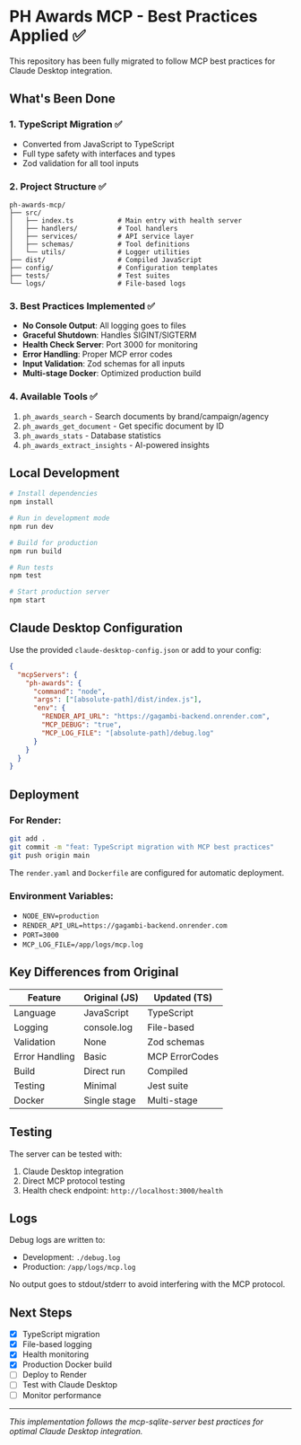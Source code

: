 # PH Awards MCP - Best Practices Applied ✅

This repository has been fully migrated to follow MCP best practices for Claude Desktop integration.

## What's Been Done

### 1. **TypeScript Migration** ✅
- Converted from JavaScript to TypeScript
- Full type safety with interfaces and types
- Zod validation for all tool inputs

### 2. **Project Structure** ✅
```
ph-awards-mcp/
├── src/
│   ├── index.ts           # Main entry with health server
│   ├── handlers/          # Tool handlers
│   ├── services/          # API service layer
│   ├── schemas/           # Tool definitions
│   └── utils/             # Logger utilities
├── dist/                  # Compiled JavaScript
├── config/                # Configuration templates
├── tests/                 # Test suites
└── logs/                  # File-based logs
```

### 3. **Best Practices Implemented** ✅

- **No Console Output**: All logging goes to files
- **Graceful Shutdown**: Handles SIGINT/SIGTERM
- **Health Check Server**: Port 3000 for monitoring
- **Error Handling**: Proper MCP error codes
- **Input Validation**: Zod schemas for all inputs
- **Multi-stage Docker**: Optimized production build

### 4. **Available Tools** ✅

1. `ph_awards_search` - Search documents by brand/campaign/agency
2. `ph_awards_get_document` - Get specific document by ID
3. `ph_awards_stats` - Database statistics
4. `ph_awards_extract_insights` - AI-powered insights

## Local Development

```bash
# Install dependencies
npm install

# Run in development mode
npm run dev

# Build for production
npm run build

# Run tests
npm test

# Start production server
npm start
```

## Claude Desktop Configuration

Use the provided `claude-desktop-config.json` or add to your config:

```json
{
  "mcpServers": {
    "ph-awards": {
      "command": "node",
      "args": ["[absolute-path]/dist/index.js"],
      "env": {
        "RENDER_API_URL": "https://gagambi-backend.onrender.com",
        "MCP_DEBUG": "true",
        "MCP_LOG_FILE": "[absolute-path]/debug.log"
      }
    }
  }
}
```

## Deployment

### For Render:
```bash
git add .
git commit -m "feat: TypeScript migration with MCP best practices"
git push origin main
```

The `render.yaml` and `Dockerfile` are configured for automatic deployment.

### Environment Variables:
- `NODE_ENV=production`
- `RENDER_API_URL=https://gagambi-backend.onrender.com`
- `PORT=3000`
- `MCP_LOG_FILE=/app/logs/mcp.log`

## Key Differences from Original

| Feature | Original (JS) | Updated (TS) |
|---------|--------------|--------------|
| Language | JavaScript | TypeScript |
| Logging | console.log | File-based |
| Validation | None | Zod schemas |
| Error Handling | Basic | MCP ErrorCodes |
| Build | Direct run | Compiled |
| Testing | Minimal | Jest suite |
| Docker | Single stage | Multi-stage |

## Testing

The server can be tested with:
1. Claude Desktop integration
2. Direct MCP protocol testing
3. Health check endpoint: `http://localhost:3000/health`

## Logs

Debug logs are written to:
- Development: `./debug.log`
- Production: `/app/logs/mcp.log`

No output goes to stdout/stderr to avoid interfering with the MCP protocol.

## Next Steps

- [x] TypeScript migration
- [x] File-based logging
- [x] Health monitoring
- [x] Production Docker build
- [ ] Deploy to Render
- [ ] Test with Claude Desktop
- [ ] Monitor performance

---

*This implementation follows the mcp-sqlite-server best practices for optimal Claude Desktop integration.*